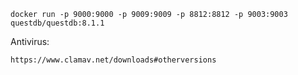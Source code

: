 ```
docker run -p 9000:9000 -p 9009:9009 -p 8812:8812 -p 9003:9003 questdb/questdb:8.1.1
```

Antivirus:
```
https://www.clamav.net/downloads#otherversions
```
